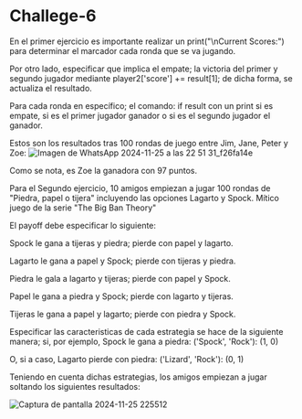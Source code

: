 # Challege-6

En el primer ejercicio es importante realizar un print("\nCurrent Scores:") para determinar el marcador cada ronda que se va jugando.

Por otro lado, especificar que implica el empate; la victoria del primer y segundo jugador mediante  player2['score'] += result[1]; de dicha forma, se actualiza el resultado.

Para cada ronda en específico; el comando: if result con un print si es empate, si es el primer jugador ganador o si es el segundo jugador el ganador.

Estos son los resultados tras 100 rondas de juego entre Jim, Jane, Peter y Zoe:
![Imagen de WhatsApp 2024-11-25 a las 22 51 31_f26fa14e](https://github.com/user-attachments/assets/c91de48e-0004-43e0-a07c-39d9347456a0)


Como se nota, es Zoe la ganadora con 97 puntos.


Para el Segundo ejercicio, 10 amigos empiezan a jugar 100 rondas de "Piedra, papel o tijera" incluyendo las opciones Lagarto y Spock. Mítico juego de la serie "The Big Ban Theory"

El payoff debe especificar lo siguiente:

Spock le gana a tijeras y piedra; pierde con papel y lagarto.

Lagarto le gana a papel y Spock; pierde con tijeras y piedra.

Piedra le gala a lagarto y tijeras; pierde con papel y Spock.

Papel le gana a piedra y Spock; pierde con lagarto y tijeras.

Tijeras le gana a papel y lagarto; pierde con piedra y Spock.

Especificar las caracteristicas de cada estrategia se hace de la siguiente manera; si, por ejemplo, Spock le gana a piedra:  ('Spock', 'Rock'): (1, 0)

O, si a caso, Lagarto pierde con piedra: ('Lizard', 'Rock'): (0, 1)

Teniendo en cuenta dichas estrategias, los amigos empiezan a jugar soltando los siguientes resultados:

![Captura de pantalla 2024-11-25 225512](https://github.com/user-attachments/assets/89ec2599-b8cd-4336-9264-28b747050c33)
